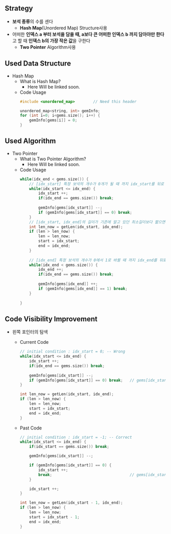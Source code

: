 ## Strategy
* **보석 종류**의 수를 센다
  * **Hash Map**(Unordered Map) Structure사용
* 어떠한 **인덱스 a 부터 보석을 담을 때, a보다 큰 어떠한 인덱스 b 까지 담아야만 한다**고 할 때 **인덱스 b의 가장 작은 값**을 구한다
  * **Two Pointer** Algorithm사용

## Used Data Structure
* Hash Map
    * What is Hash Map?
      * Here Will be linked soon.
    * Code Usage
        ```cpp
        #include <unordered_map>        // Need this header

        unordered_map<string, int> gemInfo;
        for (int i=0; i<gems.size(); i++) {
            gemInfo[gems[i]] = 0;
        }
        ```

## Used Algorithm
* Two Pointer
    * What is Two Pointer Algorithm?
        * Here Will be linked soon.
    * Code Usage
        ```cpp
        while(idx_end < gems.size()) {
            // [idx_start] 특정 보석의 개수가 0개가 될 때 까지 idx_start를 뒤로 이동
            while(idx_start <= idx_end) {          
                idx_start ++;
                if(idx_end == gems.size()) break;
                
                gemInfo[gems[idx_start]] --;            
                if (gemInfo[gems[idx_start]] == 0) break;
            }
            // [idx_start, idx_end]의 길이가 기존에 알고 있던 최소길이보다 짧으면 정보 갱신
            int len_now = getLen(idx_start, idx_end);
            if (len > len_now) {
                len = len_now;
                start = idx_start;
                end = idx_end;
            }
            
            // [idx_end] 특정 보석의 개수가 0에서 1로 바뀔 때 까지 idx_end를 뒤로 이동
            while(idx_end < gems.size()) {
                idx_end ++;            
                if(idx_end == gems.size()) break;
                
                gemInfo[gems[idx_end]] ++;            
                if (gemInfo[gems[idx_end]] == 1) break;
            }
            
        }
        ```

## Code Visibility Improvement
* 왼쪽 포인터의 탐색

    * Current Code
        ```cpp
        // initial condition : idx_start = 0; -- Wrong
        while(idx_start <= idx_end) {          
            idx_start ++;
            if(idx_end == gems.size()) break;
            
            gemInfo[gems[idx_start]] --;            
            if (gemInfo[gems[idx_start]] == 0) break;   // gems[idx_start] 부터 gems[end] 까지 담음
        }

        int len_now = getLen(idx_start, idx_end);
        if (len > len_now) {
            len = len_now;
            start = idx_start;
            end = idx_end;
        }
        ```
    * Past Code
        ```cpp
        // initial condition : idx_start = -1; -- Correct
        while(idx_start <= idx_end) {
            if(idx_start == gems.size()) break;

            gemInfo[gems[idx_start]] --;

            if (gemInfo[gems[idx_start]] == 0) {
                idx_start ++;
                break;                                  // gems[idx_start - 1] 부터 gems[end] 까지 담음
            }
        
            idx_start ++;
        }

        int len_now = getLen(idx_start - 1, idx_end);
        if (len > len_now) {
            len = len_now;
            start = idx_start - 1;
            end = idx_end;
        }
        ```